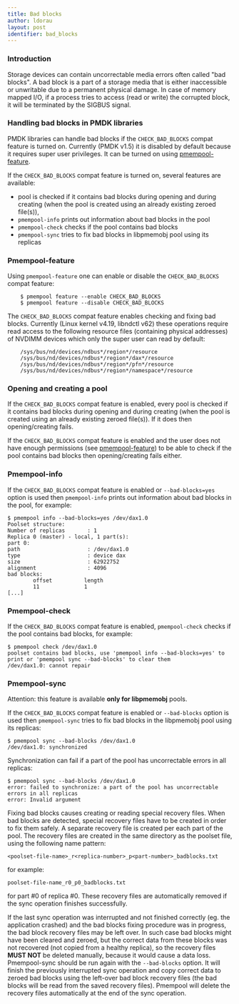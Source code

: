 ```yaml
---
title: Bad blocks
author: ldorau
layout: post
identifier: bad_blocks
---
```


### Introduction

Storage devices can contain uncorrectable media errors often called
"bad blocks". A bad block is a part of a storage media that is either
inaccessible or unwritable due to a permanent physical damage.
In case of memory mapped I/O, if a process tries to access (read or write)
the corrupted block, it will be terminated by the SIGBUS signal.

### Handling bad blocks in PMDK libraries

PMDK libraries can handle bad blocks if the `CHECK_BAD_BLOCKS`
compat feature is turned on. Currently (PMDK v1.5) it is disabled by default
because it requires super user privileges. It can be turned on using
[pmempool-feature](#pmempool-feature).

If the `CHECK_BAD_BLOCKS` compat feature is turned on, several features
are available:
* pool is checked if it contains bad blocks during opening and during creating
  (when the pool is created using an already existing zeroed file(s)),
* `pmempool-info` prints out information about bad blocks in the pool
* `pmempool-check` checks if the pool contains bad blocks
* `pmempool-sync` tries to fix bad blocks in libpmemobj pool using its replicas

### Pmempool-feature

Using `pmempool-feature` one can enable or disable the `CHECK_BAD_BLOCKS`
compat feature:

```
	$ pmempool feature --enable CHECK_BAD_BLOCKS
	$ pmempool feature --disable CHECK_BAD_BLOCKS
```

The `CHECK_BAD_BLOCKS` compat feature enables checking and fixing bad blocks.
Currently (Linux kernel v4.19, libndctl v62) these operations require
read access to the following resource files (containing physical addresses)
of NVDIMM devices which only the super user can read by default:
```
	/sys/bus/nd/devices/ndbus*/region*/resource
	/sys/bus/nd/devices/ndbus*/region*/dax*/resource
	/sys/bus/nd/devices/ndbus*/region*/pfn*/resource
	/sys/bus/nd/devices/ndbus*/region*/namespace*/resource
```


### Opening and creating a pool

If the `CHECK_BAD_BLOCKS` compat feature is enabled, every pool is checked
if it contains bad blocks during opening and during creating
(when the pool is created using an already existing zeroed file(s)).
If it does then opening/creating fails.

If the `CHECK_BAD_BLOCKS` compat feature is enabled and the user does not have
enough permissions (see [pmempool-feature](#pmempool-feature)) to be able
to check if the pool contains bad blocks then opening/creating fails either.


### Pmempool-info

If the `CHECK_BAD_BLOCKS` compat feature is enabled or ```--bad-blocks=yes```
option is used then `pmempool-info` prints out information about bad blocks
in the pool, for example:
```
$ pmempool info --bad-blocks=yes /dev/dax1.0
Poolset structure:
Number of replicas       : 1
Replica 0 (master) - local, 1 part(s):
part 0:
path                     : /dev/dax1.0
type                     : device dax
size                     : 62922752
alignment                : 4096
bad blocks:
        offset          length
        11              1
[...]
```


### Pmempool-check

If the `CHECK_BAD_BLOCKS` compat feature is enabled, `pmempool-check` checks
if the pool contains bad blocks, for example:
```
$ pmempool check /dev/dax1.0
poolset contains bad blocks, use 'pmempool info --bad-blocks=yes' to print or 'pmempool sync --bad-blocks' to clear them
/dev/dax1.0: cannot repair
```


### Pmempool-sync

Attention: this feature is available **only for libpmemobj** pools.

If the `CHECK_BAD_BLOCKS` compat feature is enabled or ```--bad-blocks```
option is used then `pmempool-sync` tries to fix bad blocks in the libpmemobj
pool using its replicas:

```
$ pmempool sync --bad-blocks /dev/dax1.0
/dev/dax1.0: synchronized
```

Synchronization can fail if a part of the pool has uncorrectable errors
in all replicas:

```
$ pmempool sync --bad-blocks /dev/dax1.0
error: failed to synchronize: a part of the pool has uncorrectable errors in all replicas
error: Invalid argument
```

Fixing bad blocks causes creating or reading special recovery files.
When bad blocks are detected, special recovery files have to be created
in order to fix them safely. A separate recovery file is created per each part
of the pool. The recovery files are created in the same directory
as the poolset file, using the following name pattern:

```<poolset-file-name>_r<replica-number>_p<part-number>_badblocks.txt```

for example:

```poolset-file-name_r0_p0_badblocks.txt```

for part #0 of replica #0. These recovery files are automatically removed
if the sync operation finishes successfully.

If the last sync operation was interrupted and not finished correctly
(eg. the application crashed) and the bad blocks fixing procedure was
in progress, the bad block recovery files may be left over. In such case
bad blocks might have been cleared and zeroed, but the correct data from these
blocks was not recovered (not copied from a healthy replica), so the recovery
files **MUST NOT** be deleted manually, because it would cause a data loss.
Pmempool-sync should be run again with the ```--bad-blocks``` option.
It will finish the previously interrupted sync operation and copy correct data
to zeroed bad blocks using the left-over bad block recovery files
(the bad blocks will be read from the saved recovery files). Pmempool will
delete the recovery files automatically at the end of the sync operation.
